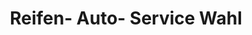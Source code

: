 ---
title: "Reifen- Auto- Service Wahl"
url: /hohenlockstedt/reifen-auto-service-wahl/
shop: Autowerkstatt
---